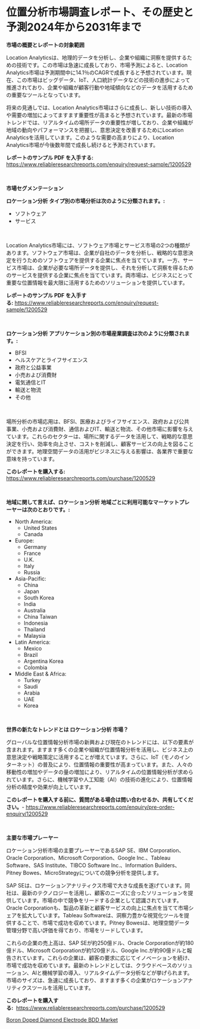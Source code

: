 <p><h1>位置分析市場調査レポート、その歴史と予測2024年から2031年まで</h1></p><p><strong>市場の概要とレポートの対象範囲</strong></p>
<p><p>Location Analyticsは、地理的データを分析し、企業や組織に洞察を提供するための技術です。この市場は急速に成長しており、市場予測によると、Location Analytics市場は予測期間中に14.1％のCAGRで成長すると予想されています。現在、この市場はビッグデータ、IoT、人口統計データなどの技術の進歩によって推進されており、企業や組織が顧客行動や地域傾向などのデータを活用するための重要なツールとなっています。</p><p>将来の見通しでは、Location Analytics市場はさらに成長し、新しい技術の導入や需要の増加によってますます重要性が高まると予想されています。最新の市場トレンドでは、リアルタイムの場所データの重要性が増しており、企業や組織が地域の動向やパフォーマンスを把握し、意思決定を改善するためにLocation Analyticsを活用しています。このような需要の高まりにより、Location Analytics市場が今後数年間で成長し続けると予測されています。</p></p>
<p><strong>レポートのサンプル PDF を入手する:</strong> <a href="https://www.reliableresearchreports.com/enquiry/request-sample/1200529">https://www.reliableresearchreports.com/enquiry/request-sample/1200529</a></p>
<p>&nbsp;</p>
<p><strong>市場セグメンテーション</strong></p>
<p><strong>ロケーション分析 タイプ別の市場分析は次のように分類されます。:</strong></p>
<p><ul><li>ソフトウェア</li><li>サービス</li></ul></p>
<p>&nbsp;</p>
<p><p>Location Analytics市場には、ソフトウェア市場とサービス市場の2つの種類があります。ソフトウェア市場は、企業が自社のデータを分析し、戦略的な意思決定を行うためのソフトウェアを提供する企業に焦点を当てています。一方、サービス市場は、企業が必要な場所データを提供し、それを分析して洞察を得るためのサービスを提供する企業に焦点を当てています。両市場は、ビジネスにとって重要な位置情報を最大限に活用するためのソリューションを提供しています。</p></p>
<p><strong>レポートのサンプル PDF を入手する:</strong>&nbsp;<a href="https://www.reliableresearchreports.com/enquiry/request-sample/1200529">https://www.reliableresearchreports.com/enquiry/request-sample/1200529</a></p>
<p>&nbsp;</p>
<p><strong> ロケーション分析 アプリケーション別の市場産業調査は次のように分類されます。:</strong></p>
<p><ul><li>BFSI</li><li>ヘルスケアとライフサイエンス</li><li>政府と公益事業</li><li>小売および消費財</li><li>電気通信とIT</li><li>輸送と物流</li><li>その他</li></ul></p>
<p>&nbsp;</p>
<p><p>場所分析の市場応用は、BFSI、医療およびライフサイエンス、政府および公共事業、小売および消費財、通信およびIT、輸送と物流、その他市場に影響を与えています。これらのセクターは、場所に関するデータを活用して、戦略的な意思決定を行い、効率を向上させ、コストを削減し、顧客サービスの向上を図ることができます。地理空間データの活用がビジネスに与える影響は、各業界で重要な意味を持っています。</p></p>
<p><strong>このレポートを購入する:</strong>&nbsp; <a href="https://www.reliableresearchreports.com/purchase/1200529">https://www.reliableresearchreports.com/purchase/1200529</a></p>
<p>&nbsp;</p>
<p><strong>地域に関して言えば、ロケーション分析 地域ごとに利用可能なマーケットプレーヤーは次のとおりです。:</strong></p>
<p><ul>
    <li>
        North America:
        <ul>
            <li>United States</li>
            <li>Canada</li>
        </ul>
    </li>
    <li>
        Europe:
        <ul>
            <li>Germany</li>
            <li>France</li>
            <li>U.K.</li>
            <li>Italy</li>
            <li>Russia</li>
        </ul>
    </li>
    <li>
        Asia-Pacific:
        <ul>
            <li>China</li>
            <li>Japan</li>
            <li>South Korea</li>
            <li>India</li>
            <li>Australia</li>
            <li>China Taiwan</li>
            <li>Indonesia</li>
            <li>Thailand</li>
            <li>Malaysia</li>
        </ul>
    </li>
    <li>
        Latin America:
        <ul>
            <li>Mexico</li>
            <li>Brazil</li>
            <li>Argentina Korea</li>
            <li>Colombia</li>
        </ul>
    </li>
    <li>
        Middle East & Africa:
        <ul>
            <li>Turkey</li>
            <li>Saudi</li>
            <li>Arabia</li>
            <li>UAE</li>
            <li>Korea</li>
        </ul>
    </li>
    </ul></p>
<p>&nbsp;</p>
<p><strong>世界の新たなトレンドとは ロケーション分析 市場？</strong></p>
<p><p>グローバルな位置情報分析市場の新興および現在のトレンドには、以下の要素が含まれます。ますます多くの企業や組織が位置情報分析を活用し、ビジネス上の意思決定や戦略策定に活用することが増えています。さらに、IoT（モノのインターネット）の普及により、位置情報の重要性が高まっています。また、人々の移動性の増加やデータの量の増加により、リアルタイムの位置情報分析が求められています。さらに、機械学習や人工知能（AI）の技術の進化により、位置情報分析の精度や効果が向上しています。</p></p>
<p><strong>このレポートを購入する前に、質問がある場合は問い合わせるか、共有してください。</strong>- <a href="https://www.reliableresearchreports.com/enquiry/pre-order-enquiry/1200529">https://www.reliableresearchreports.com/enquiry/pre-order-enquiry/1200529</a></p>
<p>&nbsp;</p>
<p><strong>主要な市場プレーヤー</strong></p>
<p><p>ロケーション分析市場の主要プレーヤーであるSAP SE、IBM Corporation、Oracle Corporation、Microsoft Corporation、Google Inc.、Tableau Software、SAS Institute、TIBCO Software Inc.、Information Builders、Pitney Bowes、MicroStrategyについての競争分析を提供します。</p><p>SAP SEは、ロケーションアナリティクス市場で大きな成長を遂げています。同社は、最新のテクノロジーを活用し、顧客のニーズに合ったソリューションを提供しています。市場の中で競争をリードする企業として認識されています。Oracle Corporationも、製品の革新と顧客サービスの向上に焦点を当てて市場シェアを拡大しています。Tableau Softwareは、洞察力豊かな視覚化ツールを提供することで、市場で成功を収めています。Pitney Bowesは、地理空間データ管理分野で高い評価を得ており、市場をリードしています。</p><p>これらの企業の売上高は、SAP SEが約250億ドル、Oracle Corporationが約180億ドル、Microsoft Corporationが約120億ドル、Google Inc.が約90億ドルと報告されています。これらの企業は、顧客の要求に応じてイノベーションを続け、市場で成功を収めています。最新のトレンドとしては、クラウドベースのソリューション、AIと機械学習の導入、リアルタイムデータ分析などが挙げられます。市場のサイズは、急速に成長しており、ますます多くの企業がロケーションアナリティクスツールを活用しています。</p></p>
<p><strong>このレポートを購入する:</strong>&nbsp;&nbsp;<a href="https://www.reliableresearchreports.com/purchase/1200529">https://www.reliableresearchreports.com/purchase/1200529</a></p>
<p><p><a href="https://metal-farmhouse-e95.notion.site/Boron-Doped-Diamond-Electrode-BDD-Market-Size-Market-Trends-and-Growth-Outlook-forecasted-for-peri-cc6e993e658e4e8b82f23ac8bcbe850c">Boron Doped Diamond Electrode BDD Market</a></p></p>